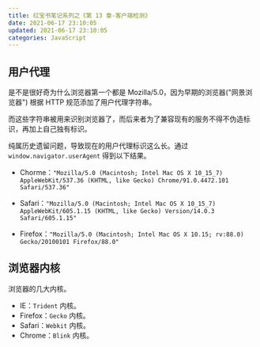```yaml
---
title: 红宝书笔记系列之《第 13 章-客户端检测》
date: 2021-06-17 23:10:05
updated: 2021-06-17 23:10:05
categories: JavaScript
---
```


## 用户代理

是不是很好奇为什么浏览器第一个都是 Mozilla/5.0，因为早期的浏览器("网景浏览器") 根据 HTTP 规范添加了用户代理字符串。

而这些字符串被用来识别浏览器了，而后来者为了兼容现有的服务不得不伪造标识，再加上自己独有标识。

纯属历史遗留问题，导致现在的用户代理标识这么长。通过 `window.navigator.userAgent` 得到以下结果。

- Chorme：`"Mozilla/5.0 (Macintosh; Intel Mac OS X 10_15_7) AppleWebKit/537.36 (KHTML, like Gecko) Chrome/91.0.4472.101 Safari/537.36"`

- Safari：`"Mozilla/5.0 (Macintosh; Intel Mac OS X 10_15_7) AppleWebKit/605.1.15 (KHTML, like Gecko) Version/14.0.3 Safari/605.1.15"`

- Firefox：`"Mozilla/5.0 (Macintosh; Intel Mac OS X 10.15; rv:88.0) Gecko/20100101 Firefox/88.0"`

## 浏览器内核

浏览器的几大内核。

- IE：`Trident` 内核。
- Firefox：`Gecko` 内核。
- Safari：`Webkit` 内核。
- Chrome：`Blink` 内核。

